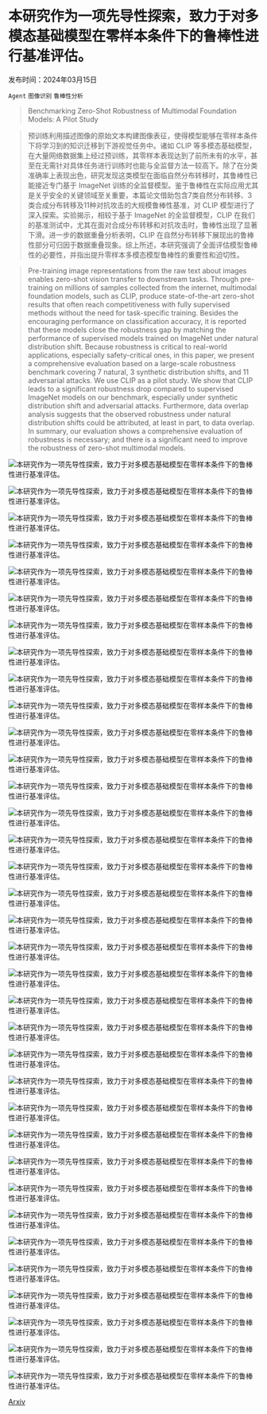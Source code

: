 # 本研究作为一项先导性探索，致力于对多模态基础模型在零样本条件下的鲁棒性进行基准评估。

发布时间：2024年03月15日

`Agent` `图像识别` `鲁棒性分析`

> Benchmarking Zero-Shot Robustness of Multimodal Foundation Models: A Pilot Study

> 预训练利用描述图像的原始文本构建图像表征，使得模型能够在零样本条件下将学习到的知识迁移到下游视觉任务中。诸如 CLIP 等多模态基础模型，在大量网络数据集上经过预训练，其零样本表现达到了前所未有的水平，甚至在无需针对具体任务进行训练时也能与全监督方法一较高下。除了在分类准确率上表现出色，研究发现这类模型在面临自然分布转移时，其鲁棒性已能接近专门基于 ImageNet 训练的全监督模型。鉴于鲁棒性在实际应用尤其是关乎安全的关键领域至关重要，本篇论文借助包含7类自然分布转移、3类合成分布转移及11种对抗攻击的大规模鲁棒性基准，对 CLIP 模型进行了深入探索。实验揭示，相较于基于 ImageNet 的全监督模型，CLIP 在我们的基准测试中，尤其在面对合成分布转移和对抗攻击时，鲁棒性出现了显著下滑。进一步的数据重叠分析表明，CLIP 在自然分布转移下展现出的鲁棒性部分可归因于数据重叠现象。综上所述，本研究强调了全面评估模型鲁棒性的必要性，并指出提升零样本多模态模型鲁棒性的重要性和迫切性。

> Pre-training image representations from the raw text about images enables zero-shot vision transfer to downstream tasks. Through pre-training on millions of samples collected from the internet, multimodal foundation models, such as CLIP, produce state-of-the-art zero-shot results that often reach competitiveness with fully supervised methods without the need for task-specific training. Besides the encouraging performance on classification accuracy, it is reported that these models close the robustness gap by matching the performance of supervised models trained on ImageNet under natural distribution shift. Because robustness is critical to real-world applications, especially safety-critical ones, in this paper, we present a comprehensive evaluation based on a large-scale robustness benchmark covering 7 natural, 3 synthetic distribution shifts, and 11 adversarial attacks. We use CLIP as a pilot study. We show that CLIP leads to a significant robustness drop compared to supervised ImageNet models on our benchmark, especially under synthetic distribution shift and adversarial attacks. Furthermore, data overlap analysis suggests that the observed robustness under natural distribution shifts could be attributed, at least in part, to data overlap. In summary, our evaluation shows a comprehensive evaluation of robustness is necessary; and there is a significant need to improve the robustness of zero-shot multimodal models.

![本研究作为一项先导性探索，致力于对多模态基础模型在零样本条件下的鲁棒性进行基准评估。](../../../paper_images/2403.10499/x1.png)

![本研究作为一项先导性探索，致力于对多模态基础模型在零样本条件下的鲁棒性进行基准评估。](../../../paper_images/2403.10499/x2.png)

![本研究作为一项先导性探索，致力于对多模态基础模型在零样本条件下的鲁棒性进行基准评估。](../../../paper_images/2403.10499/x3.png)

![本研究作为一项先导性探索，致力于对多模态基础模型在零样本条件下的鲁棒性进行基准评估。](../../../paper_images/2403.10499/x4.png)

![本研究作为一项先导性探索，致力于对多模态基础模型在零样本条件下的鲁棒性进行基准评估。](../../../paper_images/2403.10499/x5.png)

![本研究作为一项先导性探索，致力于对多模态基础模型在零样本条件下的鲁棒性进行基准评估。](../../../paper_images/2403.10499/x6.png)

![本研究作为一项先导性探索，致力于对多模态基础模型在零样本条件下的鲁棒性进行基准评估。](../../../paper_images/2403.10499/x7.png)

![本研究作为一项先导性探索，致力于对多模态基础模型在零样本条件下的鲁棒性进行基准评估。](../../../paper_images/2403.10499/x3.png)

![本研究作为一项先导性探索，致力于对多模态基础模型在零样本条件下的鲁棒性进行基准评估。](../../../paper_images/2403.10499/x8.png)

![本研究作为一项先导性探索，致力于对多模态基础模型在零样本条件下的鲁棒性进行基准评估。](../../../paper_images/2403.10499/x9.png)

![本研究作为一项先导性探索，致力于对多模态基础模型在零样本条件下的鲁棒性进行基准评估。](../../../paper_images/2403.10499/x10.png)

![本研究作为一项先导性探索，致力于对多模态基础模型在零样本条件下的鲁棒性进行基准评估。](../../../paper_images/2403.10499/x3.png)

![本研究作为一项先导性探索，致力于对多模态基础模型在零样本条件下的鲁棒性进行基准评估。](../../../paper_images/2403.10499/x11.png)

![本研究作为一项先导性探索，致力于对多模态基础模型在零样本条件下的鲁棒性进行基准评估。](../../../paper_images/2403.10499/x12.png)

![本研究作为一项先导性探索，致力于对多模态基础模型在零样本条件下的鲁棒性进行基准评估。](../../../paper_images/2403.10499/x3.png)

![本研究作为一项先导性探索，致力于对多模态基础模型在零样本条件下的鲁棒性进行基准评估。](../../../paper_images/2403.10499/x13.png)

![本研究作为一项先导性探索，致力于对多模态基础模型在零样本条件下的鲁棒性进行基准评估。](../../../paper_images/2403.10499/x14.png)

![本研究作为一项先导性探索，致力于对多模态基础模型在零样本条件下的鲁棒性进行基准评估。](../../../paper_images/2403.10499/x15.png)

![本研究作为一项先导性探索，致力于对多模态基础模型在零样本条件下的鲁棒性进行基准评估。](../../../paper_images/2403.10499/x16.png)

![本研究作为一项先导性探索，致力于对多模态基础模型在零样本条件下的鲁棒性进行基准评估。](../../../paper_images/2403.10499/x17.png)

![本研究作为一项先导性探索，致力于对多模态基础模型在零样本条件下的鲁棒性进行基准评估。](../../../paper_images/2403.10499/x18.png)

![本研究作为一项先导性探索，致力于对多模态基础模型在零样本条件下的鲁棒性进行基准评估。](../../../paper_images/2403.10499/x19.png)

![本研究作为一项先导性探索，致力于对多模态基础模型在零样本条件下的鲁棒性进行基准评估。](../../../paper_images/2403.10499/x20.png)

![本研究作为一项先导性探索，致力于对多模态基础模型在零样本条件下的鲁棒性进行基准评估。](../../../paper_images/2403.10499/x21.png)

![本研究作为一项先导性探索，致力于对多模态基础模型在零样本条件下的鲁棒性进行基准评估。](../../../paper_images/2403.10499/x3.png)

![本研究作为一项先导性探索，致力于对多模态基础模型在零样本条件下的鲁棒性进行基准评估。](../../../paper_images/2403.10499/x22.png)

![本研究作为一项先导性探索，致力于对多模态基础模型在零样本条件下的鲁棒性进行基准评估。](../../../paper_images/2403.10499/x23.png)

![本研究作为一项先导性探索，致力于对多模态基础模型在零样本条件下的鲁棒性进行基准评估。](../../../paper_images/2403.10499/x3.png)

![本研究作为一项先导性探索，致力于对多模态基础模型在零样本条件下的鲁棒性进行基准评估。](../../../paper_images/2403.10499/x24.png)

![本研究作为一项先导性探索，致力于对多模态基础模型在零样本条件下的鲁棒性进行基准评估。](../../../paper_images/2403.10499/x25.png)

![本研究作为一项先导性探索，致力于对多模态基础模型在零样本条件下的鲁棒性进行基准评估。](../../../paper_images/2403.10499/x26.png)

![本研究作为一项先导性探索，致力于对多模态基础模型在零样本条件下的鲁棒性进行基准评估。](../../../paper_images/2403.10499/x27.png)

![本研究作为一项先导性探索，致力于对多模态基础模型在零样本条件下的鲁棒性进行基准评估。](../../../paper_images/2403.10499/x28.png)

![本研究作为一项先导性探索，致力于对多模态基础模型在零样本条件下的鲁棒性进行基准评估。](../../../paper_images/2403.10499/x29.png)

![本研究作为一项先导性探索，致力于对多模态基础模型在零样本条件下的鲁棒性进行基准评估。](../../../paper_images/2403.10499/x30.png)

[Arxiv](https://arxiv.org/abs/2403.10499)